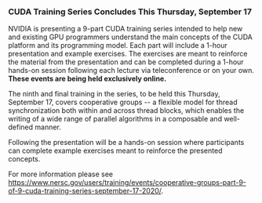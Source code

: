 ### CUDA Training Series Concludes This Thursday, September 17

NVIDIA is presenting a 9-part CUDA training series intended to help new and 
existing GPU programmers understand the main concepts of the CUDA platform and 
its programming model. Each part will include a 1-hour presentation and example 
exercises. The exercises are meant to reinforce the material from the 
presentation and can be completed during a 1-hour hands-on session following 
each lecture via teleconference or on your own. **These events are being held 
exclusively online.**

The ninth and final training in the series, to be held this Thursday, September 
17, covers cooperative groups -- a flexible model for thread synchronization 
both within and across thread blocks, which enables the writing of a wide range 
of parallel algorithms in a composable and well-defined manner.

Following the presentation will be a hands-on session where participants can 
complete example exercises meant to reinforce the presented concepts. 

For more information please see 
<https://www.nersc.gov/users/training/events/cooperative-groups-part-9-of-9-cuda-training-series-september-17-2020/>.


